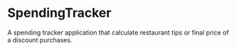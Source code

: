 SpendingTracker
===============

A spending tracker application that calculate restaurant tips or final price of a discount purchases.
